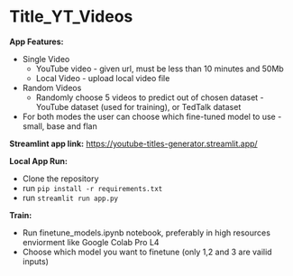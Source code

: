 # Title_YT_Videos

**App Features:**
- Single Video
  * YouTube video - given url, must be less than 10 minutes and 50Mb
  * Local Video - upload local video file
- Random Videos
  * Randomly choose 5 videos to predict out of chosen dataset - YouTube dataset (used for training), or TedTalk dataset
- For both modes the user can choose which fine-tuned model to use - small, base and flan
 
**Streamlint app link:** https://youtube-titles-generator.streamlit.app/

**Local App Run:**
- Clone the repository
- run `pip install -r requirements.txt`
- run `streamlit run app.py`

**Train:**
- Run finetune_models.ipynb notebook, preferably in high resources enviorment like Google Colab Pro L4
- Choose which model you want to finetune (only 1,2 and 3 are vailid inputs)
